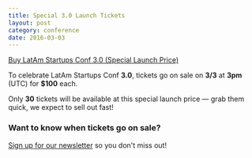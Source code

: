 ```yaml
---
title: Special 3.0 Launch Tickets
layout: post
category: conference
date: 2016-03-03
---
```




<div class="wrapper style1" data-embed_type="product" data-shop="latam-startups-conf.myshopify.com" data-product_name="LatAm Startups Conf 3.0 (Special Launch Price)" data-product_handle="latam-startups-conf-3-0-special-launch-price" data-has_image="true" data-display_size="compact" data-redirect_to="cart" data-buy_button_text="Add to cart" data-buy_button_out_of_stock_text="Out of Stock" data-buy_button_product_unavailable_text="Unavailable" data-button_background_color="7db461" data-button_text_color="ffffff" data-product_modal="false" data-product_title_color="000000" data-next_page_button_text="Next page"></div>
<script type="text/javascript">
document.getElementById('ShopifyEmbedScript') || document.write('<script type="text/javascript" src="https://widgets.shopifyapps.com/assets/widgets/embed/client.js" id="ShopifyEmbedScript"><\/script>');
</script>
<noscript><a href="https://latam-startups-conf.myshopify.com/cart/16319929670:1" target="_blank">Buy LatAm Startups Conf 3.0 (Special Launch Price)</a></noscript>



<p>To celebrate LatAm Startups Conf <strong>3.0</strong>, tickets go on sale on <strong>3/3</strong> at <strong>3pm</strong> (UTC) for <strong>$100</strong> each.</p>
<p>Only <strong>30</strong> tickets will be available at this special launch price &mdash; grab them quick, we expect to sell out fast!</p>

<h3>Want to know when tickets go on sale?</h3>
<p><a href="#join-the-movement">Sign up for our newsletter</a> so you don't miss out!</p>


